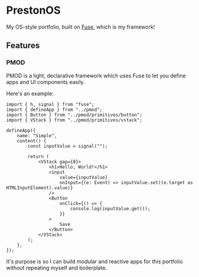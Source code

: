 # PrestonOS
My OS-style portfolio, built on [Fuse](https://github.com/prestons18/fuse), which is my framework!

## Features

### PMOD
PMOD is a light, declarative framework which uses Fuse to let you define apps and UI components easily.

Here's an example:
```tsx
import { h, signal } from "fuse";
import { defineApp } from "../pmod";
import { Button } from "../pmod/primitives/button";
import { VStack } from "../pmod/primitives/vstack";

defineApp({
    name: "Simple",
    content() {
        const inputValue = signal("");

        return (
            <VStack gap={8}>
                <h1>Hello, World!</h1>
                <input 
                    value={inputValue} 
                    onInput={(e: Event) => inputValue.set((e.target as HTMLInputElement).value)} 
                />
                <Button 
                    onClick={() => {
                        console.log(inputValue.get());
                    }}
                >
                    Save
                </Button>
            </VStack>
        );
    },
});
```
It's purpose is so I can build modular and reactive apps for this portfolio without repeating myself and boilerplate.